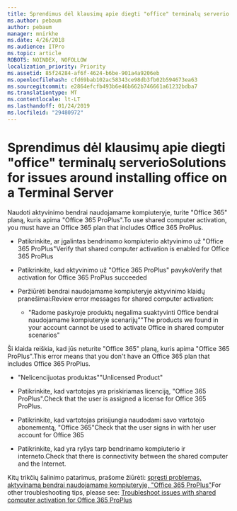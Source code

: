 ```yaml
---
title: Sprendimus dėl klausimų apie diegti "office" terminalų serverio
ms.author: pebaum
author: pebaum
manager: mnirkhe
ms.date: 4/26/2018
ms.audience: ITPro
ms.topic: article
ROBOTS: NOINDEX, NOFOLLOW
localization_priority: Priority
ms.assetid: 85f24284-af6f-4624-b6be-901a4a9206eb
ms.openlocfilehash: cfd69bab102ac58343ce98db3fb02b594673ea63
ms.sourcegitcommit: e2864efcfb493b6e46b662b746661a61232bdba7
ms.translationtype: MT
ms.contentlocale: lt-LT
ms.lasthandoff: 01/24/2019
ms.locfileid: "29480972"
---
```

# <a name="solutions-for-issues-around-installing-office-on-a-terminal-server"></a><span data-ttu-id="8c6b0-102">Sprendimus dėl klausimų apie diegti "office" terminalų serverio</span><span class="sxs-lookup"><span data-stu-id="8c6b0-102">Solutions for issues around installing office on a Terminal Server</span></span>

<span data-ttu-id="8c6b0-103">Naudoti aktyvinimo bendrai naudojamame kompiuteryje, turite "Office 365" planą, kuris apima "Office 365 ProPlus".</span><span class="sxs-lookup"><span data-stu-id="8c6b0-103">To use shared computer activation, you must have an Office 365 plan that includes Office 365 ProPlus.</span></span>
  
- <span data-ttu-id="8c6b0-104">Patikrinkite, ar įgalintas bendrinamo kompiuterio aktyvinimo už "Office 365 ProPlus"</span><span class="sxs-lookup"><span data-stu-id="8c6b0-104">Verify that shared computer activation is enabled for Office 365 ProPlus</span></span>
    
- <span data-ttu-id="8c6b0-105">Patikrinkite, kad aktyvinimo už "Office 365 ProPlus" pavyko</span><span class="sxs-lookup"><span data-stu-id="8c6b0-105">Verify that activation for Office 365 ProPlus succeeded</span></span>
    
- <span data-ttu-id="8c6b0-106">Peržiūrėti bendrai naudojamame kompiuteryje aktyvinimo klaidų pranešimai:</span><span class="sxs-lookup"><span data-stu-id="8c6b0-106">Review error messages for shared computer activation:</span></span>
    
  - <span data-ttu-id="8c6b0-107">"Radome paskyroje produktų negalima suaktyvinti Office bendrai naudojamame kompiuteryje scenarijų"</span><span class="sxs-lookup"><span data-stu-id="8c6b0-107">"The products we found in your account cannot be used to activate Office in shared computer scenarios"</span></span>
  
<span data-ttu-id="8c6b0-108">Ši klaida reiškia, kad jūs neturite "Office 365" planą, kuris apima "Office 365 ProPlus".</span><span class="sxs-lookup"><span data-stu-id="8c6b0-108">This error means that you don't have an Office 365 plan that includes Office 365 ProPlus.</span></span>
    
  - <span data-ttu-id="8c6b0-109">"Nelicencijuotas produktas"</span><span class="sxs-lookup"><span data-stu-id="8c6b0-109">"Unlicensed Product"</span></span>
    
  - <span data-ttu-id="8c6b0-110">Patikrinkite, kad vartotojas yra priskiriamas licenciją, "Office 365 ProPlus".</span><span class="sxs-lookup"><span data-stu-id="8c6b0-110">Check that the user is assigned a license for Office 365 ProPlus.</span></span>
    
  - <span data-ttu-id="8c6b0-111">Patikrinkite, kad vartotojas prisijungia naudodami savo vartotojo abonementą, "Office 365"</span><span class="sxs-lookup"><span data-stu-id="8c6b0-111">Check that the user signs in with her user account for Office 365</span></span>
    
  - <span data-ttu-id="8c6b0-112">Patikrinkite, kad yra ryšys tarp bendrinamo kompiuterio ir interneto.</span><span class="sxs-lookup"><span data-stu-id="8c6b0-112">Check that there is connectivity between the shared computer and the Internet.</span></span>
    
<span data-ttu-id="8c6b0-113">Kitų trikčių šalinimo patarimus, prašome žiūrėti: [spręsti problemas, aktyvinamą bendrai naudojamame kompiuteryje, "Office 365 ProPlus"](https://docs.microsoft.com/DeployOffice/troubleshoot-issues-with-shared-computer-activation-for-office-365-proplus)</span><span class="sxs-lookup"><span data-stu-id="8c6b0-113">For other troubleshooting tips, please see: [Troubleshoot issues with shared computer activation for Office 365 ProPlus](https://docs.microsoft.com/DeployOffice/troubleshoot-issues-with-shared-computer-activation-for-office-365-proplus)</span></span>
  

